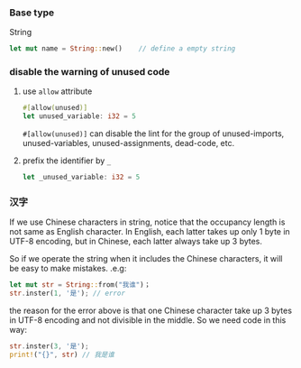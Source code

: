 ### Base type

String

```rust
let mut name = String::new()	// define a empty string
```



### disable the warning of unused code

1. use `allow` attribute

   ```rust
   #[allow(unused)]
   let unused_variable: i32 = 5
   ```

   `#[allow(unused)]` can disable the lint for the group of unused-imports, unused-variables, unused-assignments, dead-code, etc.

2. prefix the identifier by `_`

   ```rust
   let _unused_variable: i32 = 5
   ```

### 汉字

If we use Chinese characters in string, notice that the  occupancy length is not same as English character. In English, each latter takes up only 1 byte in UTF-8 encoding, but in Chinese, each latter always take up 3 bytes.

So if we operate the string when it includes the Chinese characters, it will be easy  to make mistakes. .e.g:

```rust
let mut str = String::from("我谁")；
str.inster(1, '是'); // error
```

the reason for the error above is that one Chinese character take up 3 bytes in UTF-8 encoding and not divisible in the middle. So we need code in this way:

```rust
str.inster(3, '是');
print!("{}", str) // 我是谁
```
